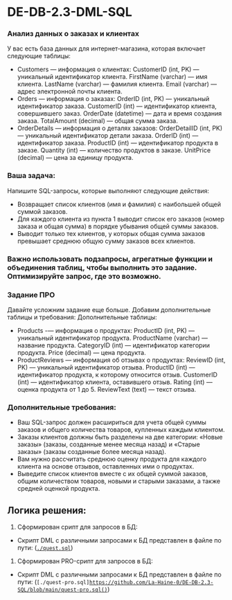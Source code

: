 # DE-DB-2.3-DML-SQL
### Анализ данных о заказах и клиентах
У вас есть база данных для интернет-магазина, которая включает следующие таблицы:
- Customers — информация о клиентах:
CustomerID (int, PK) — уникальный идентификатор клиента.
FirstName (varchar) — имя клиента.
LastName (varchar) — фамилия клиента.
Email (varchar) — адрес электронной почты клиента.
- Orders — информация о заказах:
OrderID (int, PK) — уникальный идентификатор заказа.
CustomerID (int) — идентификатор клиента, совершившего заказ.
OrderDate (datetime) — дата и время создания заказа.
TotalAmount (decimal) — общая сумма заказа.
- OrderDetails — информация о деталях заказов:
OrderDetailID (int, PK) — уникальный идентификатор детали заказа.
OrderID (int) — идентификатор заказа.
ProductID (int) — идентификатор продукта в заказе.
Quantity (int) — количество продуктов в заказе.
UnitPrice (decimal) — цена за единицу продукта.
### Ваша задача:
Напишите SQL-запросы, которые выполняют следующие действия:
- Возвращает список клиентов (имя и фамилия) с наибольшей общей суммой заказов.
- Для каждого клиента из пункта 1 выводит список его заказов (номер заказа и общая сумма) в порядке убывания общей суммы заказов.
- Выводит только тех клиентов, у которых общая сумма заказов превышает среднюю общую сумму заказов всех клиентов.
### Важно использовать подзапросы, агрегатные функции и объединения таблиц, чтобы выполнить это задание. Оптимизируйте запрос, где это возможно.

### Задание ПРО
Давайте усложним задание еще больше. Добавим дополнительные таблицы и требования:
Дополнительные таблицы:
- Products -— информация о продуктах:
ProductID (int, PK) — уникальный идентификатор продукта.
ProductName (varchar) — название продукта.
CategoryID (int) — идентификатор категории продукта.
Price (decimal) — цена продукта.
- ProductReviews — информация об отзывах о продуктах:
ReviewID (int, PK) — уникальный идентификатор отзыва.
ProductID (int) — идентификатор продукта, к которому относится отзыв.
CustomerID (int) — идентификатор клиента, оставившего отзыв.
Rating (int) — оценка продукта от 1 до 5.
ReviewText (text) — текст отзыва.
### Дополнительные требования:
- Ваш SQL-запрос должен расшириться для учета общей суммы заказов и общего количества товаров, купленных каждым клиентом.
- Заказы клиентов должны быть разделены на две категории: «Новые заказы» (заказы, созданные менее месяца назад) и «Старые заказы» (заказы созданные более месяца назад).
- Вам нужно рассчитать среднюю оценку продукта для каждого клиента на основе отзывов, оставленных ими о продуктах.
- Выведите список клиентов вместе с их общей суммой заказов, общим количеством товаров, новыми и старыми заказами, а также средней оценкой продукта.
## Логика решения:
1. Сформирован срипт для запросов в БД:
- Скрипт DML c различными запросами к БД представлен в файле по пути: (<code>[./quest.sql](https://github.com/La-Haine-0/DE-DB-2.3-SQL/blob/main/quest.sql)</code>)
1. Сформирован PRO-срипт для запросов в БД:
- Скрипт DML c различными запросами к БД представлен в файле по пути: (<code>[./quest-pro.sql]https://github.com/La-Haine-0/DE-DB-2.3-SQL/blob/main/quest-pro.sql()</code>)